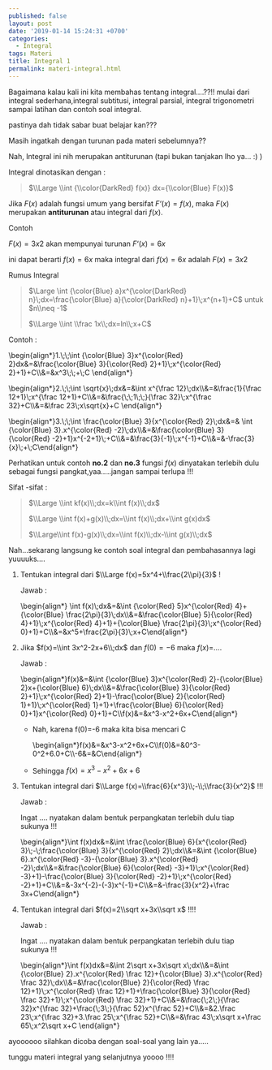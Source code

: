 ```yaml
---
published: false
layout: post
date: '2019-01-14 15:24:31 +0700'
categories:
  - Integral
tags: Materi
title: Integral 1
permalink: materi-integral.html
---
```

Bagaimana kalau kali ini kita membahas tentang integral….??!! mulai dari integral sederhana,integral subtitusi, integral parsial, integral trigonometri sampai latihan dan contoh soal integral.

pastinya dah tidak sabar buat belajar kan???

Masih ingatkah dengan turunan pada materi sebelumnya??

Nah, Integral ini nih merupakan antiturunan (tapi bukan tanjakan lho ya… :) )

Integral dinotasikan dengan :

> $\\Large \\int {\\color{DarkRed} f(x)} dx={\\color{Blue} F(x)}$

Jika $F(x)$ adalah fungsi umum yang bersifat $F ‘ (x) = f(x)$, maka $F(x)$ merupakan **antiturunan** atau integral dari $f(x)$.

Contoh

$F(x) = 3x2$ akan mempunyai turunan $F ‘(x) = 6x$

ini dapat berarti $f(x) = 6x$ maka integral dari $f(x) = 6x$ adalah $F(x) = 3x2$

Rumus Integral

> $\\Large \\int {\\color{Blue} a}x^{\\color{DarkRed} n}\\;dx=\\frac{\\color{Blue} a}{\\color{DarkRed} n}+1}\\;x^{n+1}+C$ untuk $n\\neq -1$
> 
> $\\Large \\int \\frac 1x\\;dx=ln\\;x+C$

Contoh :

\\begin{align\*}1.\\;\\;\\int {\\color{Blue} 3}x^{\\color{Red} 2}dx&=&\\frac{\\color{Blue} 3}{\\color{Red} 2}+1}\\;x^{\\color{Red} 2}+1}+C\\\\&=&x^3\\;\\;+\\;C \\end{align\*}

\\begin{align\*}2.\\;\\;\\int \\sqrt{x}\\;dx&=&\\int x^{\\frac 12}\\;dx\\\\&=&\\frac{1}{\\frac 12+1}\\;x^{\\frac 12+1}+C\\\\&=&\\frac{\\;\\;1\\;\\;}{\\frac 32}\\;x^{\\frac 32}+C\\\\&=&\\frac 23\\;x\\sqrt{x}+C \\end{align\*}

\\begin{align\*}3.\\;\\;\\int \\frac{\\color{Blue} 3}{x^{\\color{Red} 2}\\;dx&=& \\int {\\color{Blue} 3}.x^{\\color{Red} -2}\\;dx\\\\&=&\\frac{\\color{Blue} 3}{\\color{Red} -2}+1}x^{-2+1}\\;+C\\\\&=&\\frac{3}{-1}\\;x^{-1}+C\\\\&=&-\\frac{3}{x}\\;+\\;C\\end{align\*}

Perhatikan untuk contoh **no.2** dan **no.3** fungsi $f(x)$ dinyatakan terlebih dulu sebagai fungsi pangkat,yaa…..jangan sampai terlupa !!!

Sifat -sifat :

> $\\Large \\int kf(x)\\;dx=k\\int f(x)\\;dx$
> 
> $\\Large \\int f(x)+g(x)\\;dx=\\int f(x)\\;dx+\\int g(x)dx$
> 
> $\\Large\\int f(x)-g(x)\\;dx=\\int f(x)\\;dx-\\int g(x)\\;dx$

Nah…sekarang langsung ke contoh soal integral dan pembahasannya lagi yuuuuks….

1.  Tentukan integral dari $\\Large f(x)=5x^4+\\frac{2\\pi}{3}$ !
    
    Jawab :
    
    \\begin{align\*} \\int f(x)\\;dx&=&\\int {\\color{Red} 5}x^{\\color{Red} 4}+{\\color{Blue} \\frac{2\\pi}{3}\\;dx\\\\&=&\\frac{\\color{Blue} 5}{\\color{Red} 4}+1}\\;x^{\\color{Red} 4}+1}+{\\color{Blue} \\frac{2\\pi}{3}\\;x^{\\color{Red} 0}+1}+C\\\\&=&x^5+\\frac{2\\pi}{3}\\;x+C\\end{align\*}
    
2.  Jika $f(x)=\\int 3x^2-2x+6\\;dx$ dan $f(0)=-6$ maka $f(x)$=....
    
    Jawab :
    
    \\begin{align\*}f(x)&=&\\int {\\color{Blue} 3}x^{\\color{Red} 2}-{\\color{Blue} 2}x+{\\color{Blue} 6}\\;dx\\\\&=&\\frac{\\color{Blue} 3}{\\color{Red} 2}+1}\\;x^{\\color{Red} 2}+1}-\\frac{\\color{Blue} 2}{\\color{Red} 1}+1}\\;x^{\\color{Red} 1}+1}+\\frac{\\color{Blue} 6}{\\color{Red} 0}+1}x^{\\color{Red} 0}+1}+C\\\\f(x)&=&x^3-x^2+6x+C\\end{align\*}
    
    *   Nah, karena f(0)=-6 maka kita bisa mencari C
        
        \\begin{align\*}f(x)&=&x^3-x^2+6x+C\\\\f(0)&=&0^3-0^2+6.0+C\\\\-6&=&C\\end{align\*}
        
    *   Sehingga $f(x)=x^3-x^2+6x+6$
        
3.  Tentukan integral dari $\\Large f(x)=\\frac{6}{x^3}\\;-\\;\\frac{3}{x^2}$ !!!
    
    Jawab :
    
    Ingat …. nyatakan dalam bentuk perpangkatan terlebih dulu tiap sukunya !!!
    
    \\begin{align\*}\\int f(x)dx&=&\\int \\frac{\\color{Blue} 6}{x^{\\color{Red} 3}\\;-\\;\\frac{\\color{Blue} 3}{x^{\\color{Red} 2}\\;dx\\\\&=&\\int {\\color{Blue} 6}.x^{\\color{Red} -3}-{\\color{Blue} 3}.x^{\\color{Red} -2}\\;dx\\\\&=&\\frac{\\color{Blue} 6}{\\color{Red} -3}+1}\\;x^{\\color{Red} -3}+1}-\\frac{\\color{Blue} 3}{\\color{Red} -2}+1}\\;x^{\\color{Red} -2}+1}+C\\\\&=&-3x^{-2}-(-3)x^{-1}+C\\\\&=&-\\frac{3}{x^2}+\\frac 3x+C\\end{align\*}
    
4.  Tentukan integral dari $f(x)=2\\sqrt x+3x\\sqrt x$ !!!!
    
    Jawab :
    
    Ingat …. nyatakan dalam bentuk perpangkatan terlebih dulu tiap sukunya !!!
    
    \\begin{align\*}\\int f(x)dx&=&\\int 2\\sqrt x+3x\\sqrt x\\;dx\\\\&=&\\int {\\color{Blue} 2}.x^{\\color{Red} \\frac 12}+{\\color{Blue} 3}.x^{\\color{Red} \\frac 32}\\;dx\\\\&=&\\frac{\\color{Blue} 2}{\\color{Red} \\frac 12}+1}\\;x^{\\color{Red} \\frac 12}+1}+\\frac{\\color{Blue} 3}{\\color{Red} \\frac 32}+1}\\;x^{\\color{Red} \\frac 32}+1}+C\\\\&=&\\frac{\\;2\\;}{\\frac 32}x^{\\frac 32}+\\frac{\\;3\\;}{\\frac 52}x^{\\frac 52}+C\\\\&=&2.\\frac 23\\;x^{\\frac 32}+3.\\frac 25\\;x^{\\frac 52}+C\\\\&=&\\frac 43\\;x\\sqrt x+\\frac 65\\;x^2\\sqrt x+C \\end{align\*}
    

ayoooooo silahkan dicoba dengan soal-soal yang lain ya…..

tunggu materi integral yang selanjutnya yoooo !!!!